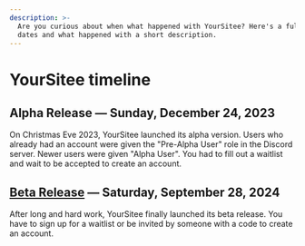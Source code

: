 ```yaml
---
description: >-
  Are you curious about when what happened with YourSitee? Here's a full list of
  dates and what happened with a short description.
---
```


# YourSitee timeline

## Alpha Release — Sunday, December 24, 2023

On Christmas Eve 2023, YourSitee launched its alpha version. Users who already had an account were given the "Pre-Alpha User" role in the Discord server. Newer users were given "Alpha User". You had to fill out a waitlist and wait to be accepted to create an account.

## [Beta Release](articles/beta.md) — Saturday, September 28, 2024

After long and hard work, YourSitee finally launched its beta release. You have to sign up for a waitlist or be invited by someone with a code to create an account.
